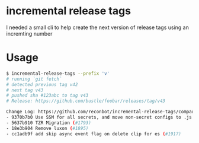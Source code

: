# incremental release tags

I needed a small cli to help create the next version of release tags using an incremting number

# Usage

```bash
$ incremental-release-tags --prefix 'v'
# running `git fetch`
# detected previous tag v42
# next tag v43
# pushed sha #123abc to tag v43
# Release: https://github.com/bustle/foobar/releases/tag/v43

Change Log: https://github.com/reconbot/incremental-release-tags/compare/v5...v6
- 9370b7b0 Use SSM for all secrets, and move non-secret configs to .js files (#1919)
- 5637b910 TZR Migration (#1793)
- 18e3b904 Remove luxon (#1895)
- cc1adb9f add skip async event flag on delete clip for es (#1917)
```
